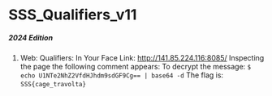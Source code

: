 # SSS_Qualifiers_v11

##### 2024 Edition

1. Web: Qualifiers: In Your Face
  Link: http://141.85.224.116:8085/
  Inspecting the page the following comment appears: <!-- U1NTe2NhZ2VfdHJhdm9sdGF9Cg== -->
  To decrypt the message: ```$ echo U1NTe2NhZ2VfdHJhdm9sdGF9Cg== | base64 -d```
  The flag is: ```SSS{cage_travolta}```
